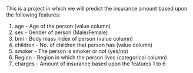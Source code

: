This is a project in which we will predict the insurance amount based upon the following features:
1. age - Age of the person 	(value column)
2. sex - Gender of person   (Male/Female)
3. bmi - Body mass index of person  (value column)
4. children - No. of children that person has   (value column)
5. smoker - The person is smoker or not	    (yes/no)
6. Region - Region in which the person lives    (categorical column)
7. charges - Amount of insurance based upon the features 1 to 6
